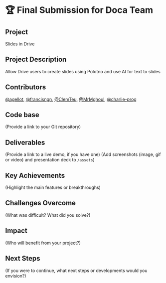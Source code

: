 # 🏆 Final Submission for Doca Team

## Project
Slides in Drive

## Project Description
Allow Drive users to create slides using Polotno and use AI for text to slides


## Contributors
<a href="https://github.com/agellot">@agellot</a>, <a href="https://github.com/francisngn">@francisngn</a>, <a href="https://github.com/ClemTeu">@ClemTeu</a>, <a href="https://github.com/MrMghoul">@MrMghoul</a>, <a href="https://github.com/charlie-prog">@charlie-prog</a>

## Code base
(Provide a link to your Git repository)

## Deliverables 
(Provide a link to a live demo, if you have one)
(Add screenshots (image, gif or video) and presentation deck to `/assets`)

## Key Achievements
(Highlight the main features or breakthroughs)

## Challenges Overcome
(What was difficult? What did you solve?)

## Impact
(Who will benefit from your project?)

## Next Steps
(If you were to continue, what next steps or developments would you envision?)
